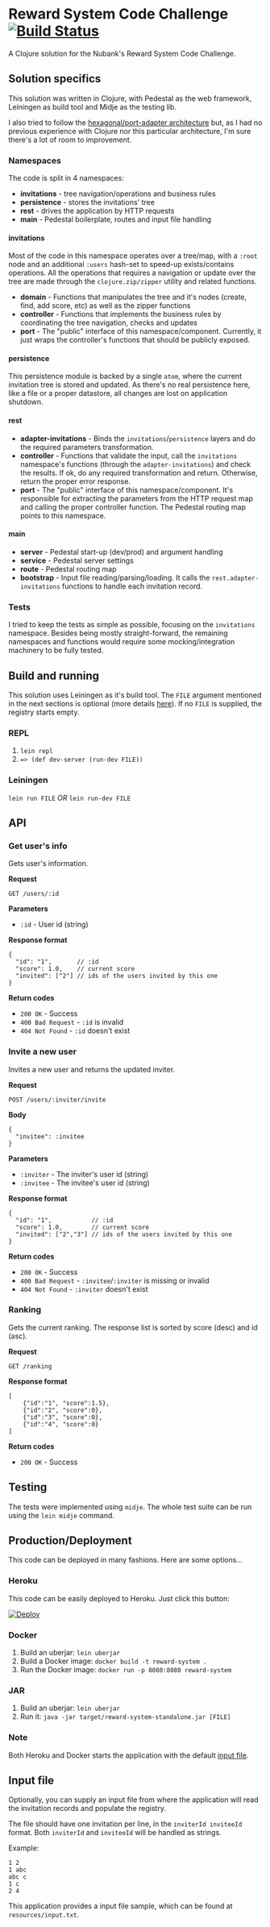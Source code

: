 # Reward System Code Challenge [![Build Status](https://travis-ci.org/tavlima/code-challenge-reward-system.svg?branch=master)](https://travis-ci.org/tavlima/code-challenge-reward-system)

A Clojure solution for the Nubank's Reward System Code Challenge.

## Solution specifics

This solution was written in Clojure, with Pedestal as the web framework, Leiningen as build tool and Midje as the testing lib.

I also tried to follow the [hexagonal/port-adapter architecture](http://alistair.cockburn.us/Hexagonal+architecture) but, as I had no previous experience with Clojure nor this particular architecture, I'm sure there's a lot of room to improvement.  

### Namespaces

The code is split in 4 namespaces:

* **invitations** - tree navigation/operations and business rules
* **persistence** - stores the invitations' tree
* **rest** - drives the application by HTTP requests
* **main** - Pedestal boilerplate, routes and input file handling

#### invitations

Most of the code in this namespace operates over a tree/map, with a `:root` node and an additional `:users` hash-set to speed-up exists/contains operations. All the operations that requires a navigation or update over the tree are made through the `clojure.zip/zipper` utility and related functions.

* **domain** - Functions that manipulates the tree and it's nodes (create, find, add score, etc) as well as the zipper functions
* **controller** - Functions that implements the business rules by coordinating the tree navigation, checks and updates
* **port** - The "public" interface of this namespace/component. Currently, it just wraps the controller's functions that should be publicly exposed.

#### persistence

This persistence module is backed by a single `atom`, where the current invitation tree is stored and updated. As there's no real persistence here, like a file or a proper datastore, all changes are lost on application shutdown.

#### rest

* **adapter-invitations** - Binds the `invitations`/`persistence` layers and do the required parameters transformation. 
* **controller** - Functions that validate the input, call the `invitations` namespace's functions (through the `adapter-invitations`) and check the results. If ok, do any required transformation and return. Otherwise, return the proper error response.
* **port** - The "public" interface of this namespace/component. It's responsible for extracting the parameters from the HTTP request map and calling the proper controller function. The Pedestal routing map points to this namespace.

#### main

* **server** - Pedestal start-up (dev/prod) and argument handling
* **service** - Pedestal server settings
* **route** - Pedestal routing map
* **bootstrap** - Input file reading/parsing/loading. It calls the `rest.adapter-invitations` functions to handle each invitation record. 

### Tests

I tried to keep the tests as simple as possible, focusing on the `invitations` namespace. Besides being mostly straight-forward, the remaining namespaces and functions would require some mocking/integration machinery to be fully tested.

## Build and running

This solution uses Leiningen as it's build tool. The `FILE` argument mentioned in the next sections is optional (more details [here](#input-file)). If no `FILE` is supplied, the registry starts empty.

### REPL

1. `lein repl`
2. `=> (def dev-server (run-dev FILE))`

### Leiningen

`lein run FILE` _OR_ `lein run-dev FILE`

## API

### Get user's info

Gets user's information.

**Request**

`GET /users/:id`

**Parameters**

* `:id` - User id (string)

**Response format**

```
{
  "id": "1",       // :id
  "score": 1.0,    // current score
  "invited": ["2"] // ids of the users invited by this one
}
```

**Return codes**

* `200 OK` - Success
* `400 Bad Request` - `:id` is invalid
* `404 Not Found` - `:id` doesn't exist

### Invite a new user

Invites a new user and returns the updated inviter.

**Request**

`POST /users/:inviter/invite`

**Body**

```
{
  "invitee": :invitee
}
```

**Parameters**

* `:inviter` - The inviter's user id (string)
* `:invitee` - The invitee's user id (string)

**Response format**

```
{
  "id": "1",           // :id
  "score": 1.0,        // current score
  "invited": ["2","3"] // ids of the users invited by this one
}
```

**Return codes**

* `200 OK` - Success
* `400 Bad Request` - `:invitee`/`:inviter` is missing or invalid
* `404 Not Found` - `:inviter` doesn't exist

### Ranking

Gets the current ranking. The response list is sorted by score (desc) and id (asc).

**Request**

`GET /ranking`

**Response format**

```
[
    {"id":"1", "score":1.5},
    {"id":"2", "score":0},
    {"id":"3", "score":0},
    {"id":"4", "score":0}
]
```

**Return codes**

* `200 OK` - Success

## Testing

The tests were implemented using `midje`. The whole test suite can be run using the `lein midje` command.

## Production/Deployment

This code can be deployed in many fashions. Here are some options...

### Heroku

This code can be easily deployed to Heroku. Just click this button:

[![Deploy](https://www.herokucdn.com/deploy/button.svg)](https://heroku.com/deploy)

### Docker

1. Build an uberjar: `lein uberjar`
2. Build a Docker image: `docker build -t reward-system .`
3. Run the Docker image: `docker run -p 8080:8080 reward-system`

### JAR

1. Build an uberjar: `lein uberjar`
2. Run it: `java -jar target/reward-system-standalone.jar [FILE]`

### Note

Both Heroku and Docker starts the application with the default [input file](#input-file).

## Input file

Optionally, you can supply an input file from where the application will read the invitation records and populate the registry.

The file should have one invitation per line, in the `inviterId inviteeId` format. Both `inviterId` and `inviteeId` will be handled as strings.

Example:

```
1 2
1 abc
abc c
1 c
2 4
```

This application provides a input file sample, which can be found at `resources/input.txt`.